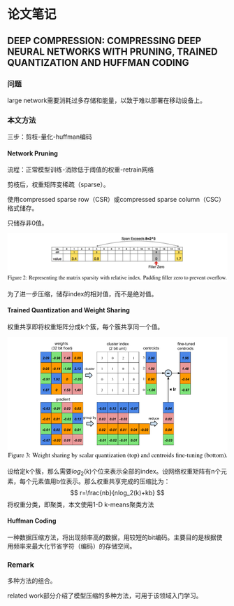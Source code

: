 # 论文笔记

## DEEP COMPRESSION: COMPRESSING DEEP NEURAL NETWORKS WITH PRUNING, TRAINED QUANTIZATION AND HUFFMAN CODING

### 问题

large network需要消耗过多存储和能量，以致于难以部署在移动设备上。

### 本文方法

三步：剪枝-量化-huffman编码

#### Network Pruning

流程：正常模型训练-消除低于阈值的权重-retrain网络

剪枝后，权重矩阵变稀疏（sparse）。

使用compressed sparse row（CSR）或compressed sparse column（CSC）格式储存。

只储存非0值。

<img src="https://raw.githubusercontent.com/nuaalixu/picBed/master/PicGo/representing%20the%20matrix%20sparsity.png" style="zoom:80%;" />

为了进一步压缩，储存index的相对值，而不是绝对值。

#### Trained Quantization and Weight Sharing

权重共享即将权重矩阵分成k个簇，每个簇共享同一个值。

<img src="https://raw.githubusercontent.com/nuaalixu/picBed/master/PicGo/weight%20sharing.png" style="zoom:80%;" />

设给定k个簇，那么需要$log_2(k)$个位来表示全部的index。设网络权重矩阵有n个元素，每个元素值用b位表示。那么权重共享完成的压缩比为：
$$
r=\frac{nb}{nlog_2(k)+kb}
$$
将权重分类，即聚类，本文使用1-D k-means聚类方法

#### Huffman Coding

一种数据压缩方法，将出现频率高的数据，用较短的bit编码。主要目的是根据使用频率来最大化节省字符（编码）的存储空间。

### Remark

多种方法的组合。

related work部分介绍了模型压缩的多种方法，可用于该领域入门学习。